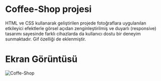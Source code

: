 # Coffee-Shop projesi

HTML ve CSS kullanarak geliştirilen projede fotoğraflara uygulanılan etkileyici efektlerle görsel açıdan zenginleştirilmiş ve duyarlı (responsive) tasarımı sayesinde farklı cihazlarda da kullanıcı dostu bir deneyim sunmaktadır.
Gif özelliği de eklenmiştir.

# Ekran Görüntüsü

![Coffe-Shop](https://github.com/user-attachments/assets/64af15fd-06bf-4547-a56d-cc1f5237e08f)

